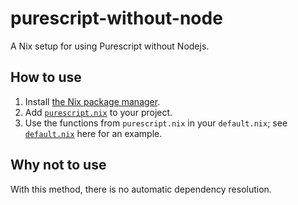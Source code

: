 # purescript-without-node

A Nix setup for using Purescript without Nodejs.

## How to use

1. Install [the Nix package manager][nix].
2. Add [`purescript.nix`](purescript.nix) to your project.
3. Use the functions from `purescript.nix` in your `default.nix`;
   see [`default.nix`](default.nix) here for an example.

## Why not to use

With this method, there is no automatic dependency resolution.

[nix]: https://nixos.org/nix/
